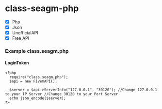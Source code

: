 # class-seagm-php
- [x] Php
- [x] Json
- [x] UnofficialAPI
- [x] Free API

### Example **class.seagm.php**
#### LoginToken
```
<?php
  require("class.seagm.php");
  $api = new FivemAPI();
  
  $server = $api->ServerInfo("127.0.0.1", "30120"); //Change 127.0.0.1 to your IP Server //Change 30120 to your Port Server
  echo json_encode($server);
?>
```

